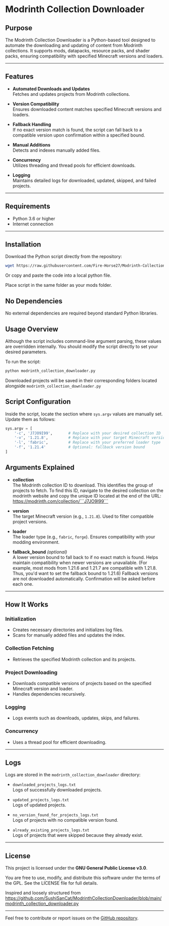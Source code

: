 # Modrinth Collection Downloader

## Purpose

The Modrinth Collection Downloader is a Python-based tool designed to automate the downloading and updating of content from Modrinth collections. It supports mods, datapacks, resource packs, and shader packs, ensuring compatibility with specified Minecraft versions and loaders.

---

## Features

- **Automated Downloads and Updates**  
  Fetches and updates projects from Modrinth collections.

- **Version Compatibility**  
  Ensures downloaded content matches specified Minecraft versions and loaders.

- **Fallback Handling**  
  If no exact version match is found, the script can fall back to a compatible version upon confirmation within a specified bound.

- **Manual Additions**  
  Detects and indexes manually added files.

- **Concurrency**  
  Utilizes threading and thread pools for efficient downloads.

- **Logging**  
  Maintains detailed logs for downloaded, updated, skipped, and failed projects.

---

## Requirements

- Python 3.6 or higher  
- Internet connection

---

## Installation

Download the Python script directly from the repository:

```bash
wget https://raw.githubusercontent.com/Fire-Horse27/Modrinth-Collection-Downloader/main/modrinth_collection_downloader.py -O modrinth_collection_downloader.py
```

Or copy and paste the code into a local python file.

Place script in the same folder as your mods folder.

## No Dependencies

No external dependencies are required beyond standard Python libraries.

## Usage Overview

Although the script includes command-line argument parsing, these values are overridden internally. You should modify the script directly to set your desired parameters.

To run the script:

```bash
python modrinth_collection_downloader.py
```

Downloaded projects will be saved in their corresponding folders located alongside ```modrinth_collection_downloader.py```

## Script Configuration

Inside the script, locate the section where `sys.argv` values are manually set. Update them as follows:

```python
sys.argv = [
    '-c', 'J7JO9I99',       # Replace with your desired collection ID
    '-v', '1.21.8',         # Replace with your target Minecraft version
    '-l', 'fabric',         # Replace with your preferred loader type
    '-f', '1.21.4'          # Optional: fallback version bound
]
```

## Arguments Explained

- **collection**  
  The Modrinth collection ID to download. This identifies the group of projects to fetch. To find this ID, navigate to the desired collection on the modrinth website and copy the unique ID located at the end of the URL: https://modrinth.com/collection/```J7JO9I99```

- **version**  
  The target Minecraft version (e.g., `1.21.8`). Used to filter compatible project versions.

- **loader**  
  The loader type (e.g., `fabric`, `forge`). Ensures compatibility with your modding environment.

- **fallback_bound** *(optional)*  
  A lower version bound to fall back to if no exact match is found. Helps maintain compatibility when newer versions are unavailable. (For example, most mods from 1.21.6 and 1.21.7 are compatible with 1.21.8. Thus, you'd want to set the fallback bound to 1.21.6) Fallback versions are not downloaded automatically. Confirmation will be asked before each one.

---

## How It Works

### Initialization

- Creates necessary directories and initializes log files.
- Scans for manually added files and updates the index.

### Collection Fetching

- Retrieves the specified Modrinth collection and its projects.

### Project Downloading

- Downloads compatible versions of projects based on the specified Minecraft version and loader.
- Handles dependencies recursively.

### Logging

- Logs events such as downloads, updates, skips, and failures.

### Concurrency

- Uses a thread pool for efficient downloading.

---

## Logs

Logs are stored in the `modrinth_collection_downloader` directory:

- `downloaded_projects_logs.txt`  
  Logs of successfully downloaded projects.

- `updated_projects_logs.txt`  
  Logs of updated projects.

- `no_version_found_for_projects_logs.txt`  
  Logs of projects with no compatible version found.

- `already_existing_projects_logs.txt`  
  Logs of projects that were skipped because they already exist.

---

## License

This project is licensed under the **GNU General Public License v3.0**.

You are free to use, modify, and distribute this software under the terms of the GPL. See the LICENSE file for full details.

Inspired and loosely structured from https://github.com/SushiSanCat/ModrinthCollectionDownloader/blob/main/modrinth_collection_downloader.py

---

Feel free to contribute or report issues on the [GitHub repository](https://github.com/Fire-Horse27/Modrinth-Collection-Downloader).
